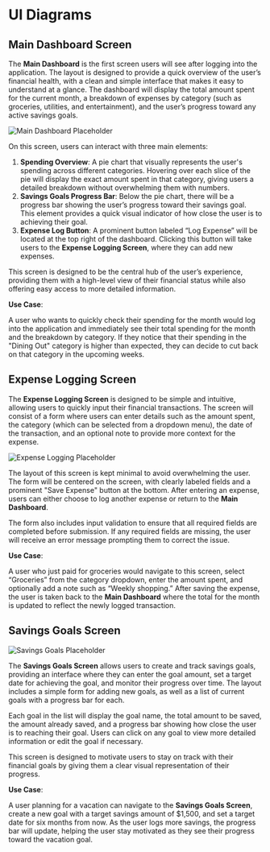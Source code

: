 # UI Diagrams

## Main Dashboard Screen

The **Main Dashboard** is the first screen users will see after logging into the application. The layout is designed to provide a quick overview of the user’s financial health, with a clean and simple interface that makes it easy to understand at a glance. The dashboard will display the total amount spent for the current month, a breakdown of expenses by category (such as groceries, utilities, and entertainment), and the user’s progress toward any active savings goals.

![Main Dashboard Placeholder](https://via.placeholder.com/400x300.png?text=Main+Dashboard+UI)

On this screen, users can interact with three main elements:

1. **Spending Overview**: A pie chart that visually represents the user's spending across different categories. Hovering over each slice of the pie will display the exact amount spent in that category, giving users a detailed breakdown without overwhelming them with numbers.
2. **Savings Goals Progress Bar**: Below the pie chart, there will be a progress bar showing the user’s progress toward their savings goal. This element provides a quick visual indicator of how close the user is to achieving their goal.
3. **Expense Log Button**: A prominent button labeled “Log Expense” will be located at the top right of the dashboard. Clicking this button will take users to the **Expense Logging Screen**, where they can add new expenses.

This screen is designed to be the central hub of the user’s experience, providing them with a high-level view of their financial status while also offering easy access to more detailed information. 

**Use Case**: 

A user who wants to quickly check their spending for the month would log into the application and immediately see their total spending for the month and the breakdown by category. If they notice that their spending in the "Dining Out" category is higher than expected, they can decide to cut back on that category in the upcoming weeks.

## Expense Logging Screen

The **Expense Logging Screen** is designed to be simple and intuitive, allowing users to quickly input their financial transactions. The screen will consist of a form where users can enter details such as the amount spent, the category (which can be selected from a dropdown menu), the date of the transaction, and an optional note to provide more context for the expense. 

![Expense Logging Placeholder](https://via.placeholder.com/400x300.png?text=Expense+Logging+UI)

The layout of this screen is kept minimal to avoid overwhelming the user. The form will be centered on the screen, with clearly labeled fields and a prominent "Save Expense" button at the bottom. After entering an expense, users can either choose to log another expense or return to the **Main Dashboard**.

The form also includes input validation to ensure that all required fields are completed before submission. If any required fields are missing, the user will receive an error message prompting them to correct the issue.

**Use Case**: 

A user who just paid for groceries would navigate to this screen, select “Groceries” from the category dropdown, enter the amount spent, and optionally add a note such as “Weekly shopping.” After saving the expense, the user is taken back to the **Main Dashboard** where the total for the month is updated to reflect the newly logged transaction.

## Savings Goals Screen

![Savings Goals Placeholder](https://via.placeholder.com/400x300.png?text=Savings+Goals+UI)

The **Savings Goals Screen** allows users to create and track savings goals, providing an interface where they can enter the goal amount, set a target date for achieving the goal, and monitor their progress over time. The layout includes a simple form for adding new goals, as well as a list of current goals with a progress bar for each.

Each goal in the list will display the goal name, the total amount to be saved, the amount already saved, and a progress bar showing how close the user is to reaching their goal. Users can click on any goal to view more detailed information or edit the goal if necessary.

This screen is designed to motivate users to stay on track with their financial goals by giving them a clear visual representation of their progress.

**Use Case**: 

A user planning for a vacation can navigate to the **Savings Goals Screen**, create a new goal with a target savings amount of $1,500, and set a target date for six months from now. As the user logs more savings, the progress bar will update, helping the user stay motivated as they see their progress toward the vacation goal.
